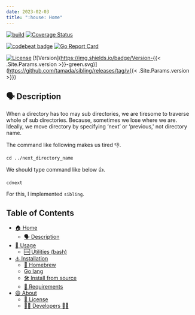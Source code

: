 ```yaml
---
date: 2023-02-03
title: ":house: Home"
---
```


[![build](https://github.com/tamada/sibling/actions/workflows/build.yaml/badge.svg)](https://github.com/tamada/sibling/actions/workflows/build.yaml)
[![Coverage Status](https://coveralls.io/repos/github/tamada/sibling/badge.svg?branch=main)](https://coveralls.io/github/tamada/sibling?branch=main)

[![codebeat badge](https://codebeat.co/badges/aef821a8-27ef-45ec-af37-9bf67a427837)](https://codebeat.co/projects/github-com-tamada-sibling-main)
[![Go Report Card](https://goreportcard.com/badge/github.com/tamada/sibling)](https://goreportcard.com/report/github.com/tamada/sibling)

[![License](https://img.shields.io/badge/License-WTFPL-green.svg)](https://github.com/tamada/sibling/blob/master/LICENSE)
[![Version](https://img.shields.io/badge/Version-{{< .Site.Params.version >}}-green.svg)](https://github.com/tamada/sibling/releases/tag/v{{< .Site.Params.version >}})

## :speaking_head: Description

When a directory has too may sub directories, we are tiresome to traverse whole of sub directories.
Because, sometimes we lose where we are.
Ideally, we move directory by specifying ‘next’ or ‘previous,' not directory name.

The command like following makes us tired :-1:.

    cd ../next_directory_name

We should type command like below :+1:.

    cdnext

For this, I implemented `sibling`.

## Table of Contents

- [:house: Home](#)
  - [:speaking_head: Description](#-description)
- [:runner: Usage](usage)
  - [:cool: Utilities (bash)](usage/#-utilities-bash)
- [:anchor: Installation](install)
  - [:beer: Homebrew](install/#-homebrew)
  - [Go lang](install/#go-lang)
  - [:hammer_and_wrench: Install from source](install/#-install-from-source)
  - [:briefcase: Requirements](install/#-requirements)
- [:smile: About](about)
  - [:scroll: License](about/#-license)
  - [:man_office_worker: Developers :woman_office_worker:](about/#-developers-)
